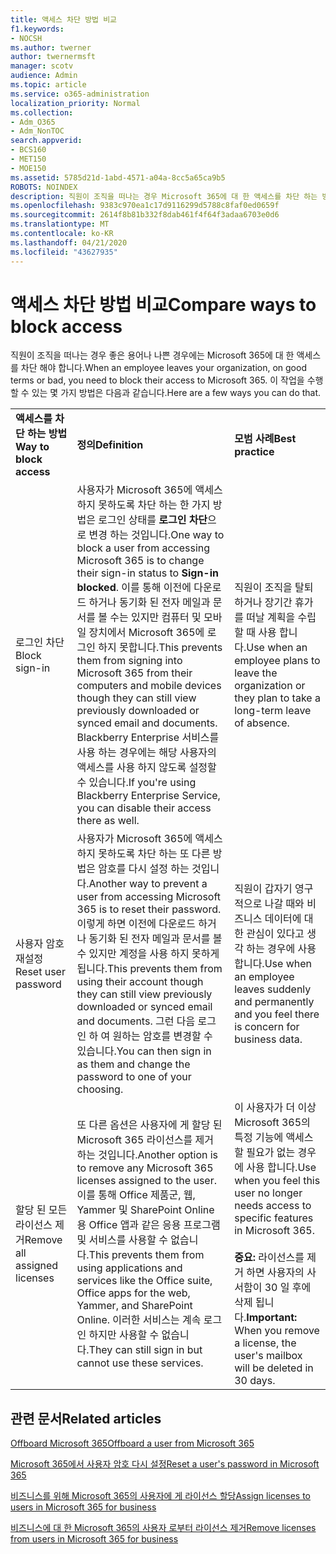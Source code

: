 ```yaml
---
title: 액세스 차단 방법 비교
f1.keywords:
- NOCSH
ms.author: twerner
author: twernermsft
manager: scotv
audience: Admin
ms.topic: article
ms.service: o365-administration
localization_priority: Normal
ms.collection:
- Adm_O365
- Adm_NonTOC
search.appverid:
- BCS160
- MET150
- MOE150
ms.assetid: 5785d21d-1abd-4571-a04a-8cc5a65ca9b5
ROBOTS: NOINDEX
description: 직원이 조직을 떠나는 경우 Microsoft 365에 대 한 액세스를 차단 하는 방법에 대해 알아봅니다.
ms.openlocfilehash: 9383c970ea1c17d9116299d5788c8faf0ed0659f
ms.sourcegitcommit: 2614f8b81b332f8dab461f4f64f3adaa6703e0d6
ms.translationtype: MT
ms.contentlocale: ko-KR
ms.lasthandoff: 04/21/2020
ms.locfileid: "43627935"
---
```

# <a name="compare-ways-to-block-access"></a><span data-ttu-id="b607f-103">액세스 차단 방법 비교</span><span class="sxs-lookup"><span data-stu-id="b607f-103">Compare ways to block access</span></span>

<span data-ttu-id="b607f-104">직원이 조직을 떠나는 경우 좋은 용어나 나쁜 경우에는 Microsoft 365에 대 한 액세스를 차단 해야 합니다.</span><span class="sxs-lookup"><span data-stu-id="b607f-104">When an employee leaves your organization, on good terms or bad, you need to block their access to Microsoft 365.</span></span> <span data-ttu-id="b607f-105">이 작업을 수행할 수 있는 몇 가지 방법은 다음과 같습니다.</span><span class="sxs-lookup"><span data-stu-id="b607f-105">Here are a few ways you can do that.</span></span>
  
||||
|:-----|:-----|:-----|
|<span data-ttu-id="b607f-106">**액세스를 차단 하는 방법**</span><span class="sxs-lookup"><span data-stu-id="b607f-106">**Way to block access**</span></span> <br/> |<span data-ttu-id="b607f-107">**정의**</span><span class="sxs-lookup"><span data-stu-id="b607f-107">**Definition**</span></span> <br/> |<span data-ttu-id="b607f-108">**모범 사례**</span><span class="sxs-lookup"><span data-stu-id="b607f-108">**Best practice**</span></span> <br/> |
|<span data-ttu-id="b607f-109">로그인 차단</span><span class="sxs-lookup"><span data-stu-id="b607f-109">Block sign-in</span></span>  <br/> |<span data-ttu-id="b607f-110">사용자가 Microsoft 365에 액세스 하지 못하도록 차단 하는 한 가지 방법은 로그인 상태를 **로그인 차단**으로 변경 하는 것입니다.</span><span class="sxs-lookup"><span data-stu-id="b607f-110">One way to block a user from accessing Microsoft 365 is to change their sign-in status to **Sign-in blocked**.</span></span> <span data-ttu-id="b607f-111">이를 통해 이전에 다운로드 하거나 동기화 된 전자 메일과 문서를 볼 수는 있지만 컴퓨터 및 모바일 장치에서 Microsoft 365에 로그인 하지 못합니다.</span><span class="sxs-lookup"><span data-stu-id="b607f-111">This prevents them from signing into Microsoft 365 from their computers and mobile devices though they can still view previously downloaded or synced email and documents.</span></span> <span data-ttu-id="b607f-112">Blackberry Enterprise 서비스를 사용 하는 경우에는 해당 사용자의 액세스를 사용 하지 않도록 설정할 수 있습니다.</span><span class="sxs-lookup"><span data-stu-id="b607f-112">If you're using Blackberry Enterprise Service, you can disable their access there as well.</span></span>  <br/> |<span data-ttu-id="b607f-113">직원이 조직을 탈퇴 하거나 장기간 휴가를 떠날 계획을 수립할 때 사용 합니다.</span><span class="sxs-lookup"><span data-stu-id="b607f-113">Use when an employee plans to leave the organization or they plan to take a long-term leave of absence.</span></span>  <br/> |
|<span data-ttu-id="b607f-114">사용자 암호 재설정</span><span class="sxs-lookup"><span data-stu-id="b607f-114">Reset user password</span></span>  <br/> |<span data-ttu-id="b607f-115">사용자가 Microsoft 365에 액세스 하지 못하도록 차단 하는 또 다른 방법은 암호를 다시 설정 하는 것입니다.</span><span class="sxs-lookup"><span data-stu-id="b607f-115">Another way to prevent a user from accessing Microsoft 365 is to reset their password.</span></span> <span data-ttu-id="b607f-116">이렇게 하면 이전에 다운로드 하거나 동기화 된 전자 메일과 문서를 볼 수 있지만 계정을 사용 하지 못하게 됩니다.</span><span class="sxs-lookup"><span data-stu-id="b607f-116">This prevents them from using their account though they can still view previously downloaded or synced email and documents.</span></span> <span data-ttu-id="b607f-117">그런 다음 로그인 하 여 원하는 암호를 변경할 수 있습니다.</span><span class="sxs-lookup"><span data-stu-id="b607f-117">You can then sign in as them and change the password to one of your choosing.</span></span>  <br/> |<span data-ttu-id="b607f-118">직원이 갑자기 영구적으로 나갈 때와 비즈니스 데이터에 대 한 관심이 있다고 생각 하는 경우에 사용 합니다.</span><span class="sxs-lookup"><span data-stu-id="b607f-118">Use when an employee leaves suddenly and permanently and you feel there is concern for business data.</span></span>  <br/> |
|<span data-ttu-id="b607f-119">할당 된 모든 라이선스 제거</span><span class="sxs-lookup"><span data-stu-id="b607f-119">Remove all assigned licenses</span></span>  <br/> |<span data-ttu-id="b607f-120">또 다른 옵션은 사용자에 게 할당 된 Microsoft 365 라이선스를 제거 하는 것입니다.</span><span class="sxs-lookup"><span data-stu-id="b607f-120">Another option is to remove any Microsoft 365 licenses assigned to the user.</span></span> <span data-ttu-id="b607f-121">이를 통해 Office 제품군, 웹, Yammer 및 SharePoint Online 용 Office 앱과 같은 응용 프로그램 및 서비스를 사용할 수 없습니다.</span><span class="sxs-lookup"><span data-stu-id="b607f-121">This prevents them from using applications and services like the Office suite, Office apps for the web, Yammer, and SharePoint Online.</span></span> <span data-ttu-id="b607f-122">이러한 서비스는 계속 로그인 하지만 사용할 수 없습니다.</span><span class="sxs-lookup"><span data-stu-id="b607f-122">They can still sign in but cannot use these services.</span></span>  <br/> |<span data-ttu-id="b607f-123">이 사용자가 더 이상 Microsoft 365의 특정 기능에 액세스할 필요가 없는 경우에 사용 합니다.</span><span class="sxs-lookup"><span data-stu-id="b607f-123">Use when you feel this user no longer needs access to specific features in Microsoft 365.</span></span>  <br/> <br> <span data-ttu-id="b607f-124">**중요:** 라이선스를 제거 하면 사용자의 사서함이 30 일 후에 삭제 됩니다.</span><span class="sxs-lookup"><span data-stu-id="b607f-124">**Important:** When you remove a license, the user's mailbox will be deleted in 30 days.</span></span>
   
## <a name="related-articles"></a><span data-ttu-id="b607f-125">관련 문서</span><span class="sxs-lookup"><span data-stu-id="b607f-125">Related articles</span></span>

[<span data-ttu-id="b607f-126">Offboard Microsoft 365</span><span class="sxs-lookup"><span data-stu-id="b607f-126">Offboard a user from Microsoft 365</span></span>](../add-users/remove-former-employee.md)
    
[<span data-ttu-id="b607f-127">Microsoft 365에서 사용자 암호 다시 설정</span><span class="sxs-lookup"><span data-stu-id="b607f-127">Reset a user's password in Microsoft 365</span></span>](../add-users/reset-passwords.md)
    
[<span data-ttu-id="b607f-128">비즈니스를 위해 Microsoft 365의 사용자에 게 라이선스 할당</span><span class="sxs-lookup"><span data-stu-id="b607f-128">Assign licenses to users in Microsoft 365 for business</span></span>](../manage/assign-licenses-to-users.md)
    
[<span data-ttu-id="b607f-129">비즈니스에 대 한 Microsoft 365의 사용자 로부터 라이선스 제거</span><span class="sxs-lookup"><span data-stu-id="b607f-129">Remove licenses from users in Microsoft 365 for business</span></span>](../manage/remove-licenses-from-users.md)
    

